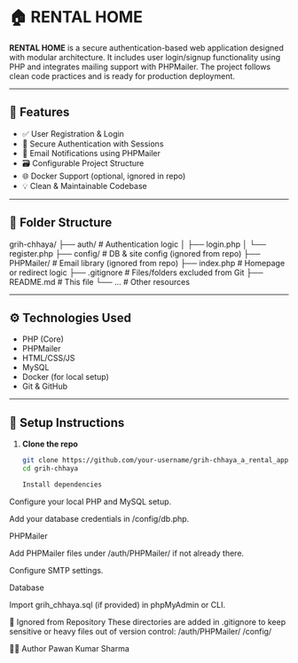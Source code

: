 # 🏠 RENTAL HOME

**RENTAL HOME** is a secure authentication-based web application designed with modular architecture. It includes user login/signup functionality using PHP and integrates mailing support with PHPMailer. The project follows clean code practices and is ready for production deployment.

---

## 🚀 Features

- ✅ User Registration & Login
- 🔐 Secure Authentication with Sessions
- 📧 Email Notifications using PHPMailer
- 🗃️ Configurable Project Structure
- 🌐 Docker Support (optional, ignored in repo)
- 💡 Clean & Maintainable Codebase

---

## 📁 Folder Structure

grih-chhaya/
├── auth/ # Authentication logic
│ ├── login.php
│ └── register.php
├── config/ # DB & site config (ignored from repo)
├── PHPMailer/ # Email library (ignored from repo)
├── index.php # Homepage or redirect logic
├── .gitignore # Files/folders excluded from Git
├── README.md # This file
└── ... # Other resources



---

## ⚙️ Technologies Used

- PHP (Core)
- PHPMailer
- HTML/CSS/JS
- MySQL
- Docker (for local setup)
- Git & GitHub

---

## 🧾 Setup Instructions

1. **Clone the repo**  
   ```bash
   git clone https://github.com/your-username/grih-chhaya_a_rental_app.git
   cd grih-chhaya

   Install dependencies

Configure your local PHP and MySQL setup.

Add your database credentials in /config/db.php.

PHPMailer

Add PHPMailer files under /auth/PHPMailer/ if not already there.

Configure SMTP settings.

Database

Import grih_chhaya.sql (if provided) in phpMyAdmin or CLI.

📂 Ignored from Repository
These directories are added in .gitignore to keep sensitive or heavy files out of version control:
/auth/PHPMailer/
/config/


👨‍💻 Author
Pawan Kumar Sharma
